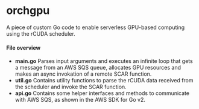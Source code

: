 # orchgpu

A piece of custom Go code to enable serverless GPU-based computing using the rCUDA scheduler.

#### File overview
* **main.go** Parses input arguments and executes an infinite loop that gets a message from an AWS SQS queue, allocates GPU resources and makes an async invokation of a remote SCAR function.
* **util.go** Contains utility functions to parse the rCUDA data received from the scheduler and invoke the SCAR function.
* **api.go** Contains some helper interfaces and methods to communicate with AWS SQS, as shown in the AWS SDK for Go v2.